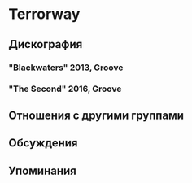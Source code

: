 # Terrorway



## Дискография

### "Blackwaters" 2013, Groove



### "The Second" 2016, Groove




## Отношения с другими группами


## Обсуждения


## Упоминания


